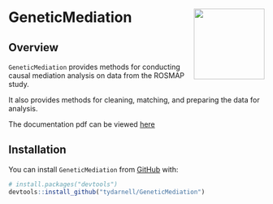# GeneticMediation <img src='https://tydarnell.github.io/GeneticMediation/man/figures/logo.png' align="right" height="139" /></a>

## Overview

`GeneticMediation` provides methods for conducting causal mediation analysis on data from the ROSMAP study.

It also provides methods for cleaning, matching, and preparing the data for analysis.

The documentation pdf can be viewed [here](https://tydarnell.github.io/GeneticMediation_0.1.0.pdf)

## Installation

You can install `GeneticMediation` from [GitHub](https://github.com/)
with:

``` r
# install.packages("devtools")
devtools::install_github("tydarnell/GeneticMediation")
```


